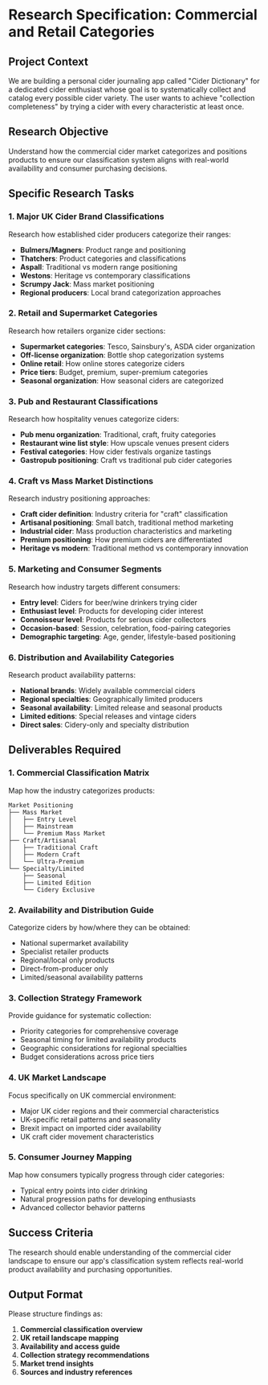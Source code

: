 # Research Specification: Commercial and Retail Categories

## Project Context
We are building a personal cider journaling app called "Cider Dictionary" for a dedicated cider enthusiast whose goal is to systematically collect and catalog every possible cider variety. The user wants to achieve "collection completeness" by trying a cider with every characteristic at least once.

## Research Objective
Understand how the commercial cider market categorizes and positions products to ensure our classification system aligns with real-world availability and consumer purchasing decisions.

## Specific Research Tasks

### 1. Major UK Cider Brand Classifications
Research how established cider producers categorize their ranges:
- **Bulmers/Magners**: Product range and positioning
- **Thatchers**: Product categories and classifications
- **Aspall**: Traditional vs modern range positioning
- **Westons**: Heritage vs contemporary classifications
- **Scrumpy Jack**: Mass market positioning
- **Regional producers**: Local brand categorization approaches

### 2. Retail and Supermarket Categories
Research how retailers organize cider sections:
- **Supermarket categories**: Tesco, Sainsbury's, ASDA cider organization
- **Off-license organization**: Bottle shop categorization systems
- **Online retail**: How online stores categorize ciders
- **Price tiers**: Budget, premium, super-premium categories
- **Seasonal organization**: How seasonal ciders are categorized

### 3. Pub and Restaurant Classifications
Research how hospitality venues categorize ciders:
- **Pub menu organization**: Traditional, craft, fruity categories
- **Restaurant wine list style**: How upscale venues present ciders
- **Festival categories**: How cider festivals organize tastings
- **Gastropub positioning**: Craft vs traditional pub cider categories

### 4. Craft vs Mass Market Distinctions
Research industry positioning approaches:
- **Craft cider definition**: Industry criteria for "craft" classification
- **Artisanal positioning**: Small batch, traditional method marketing
- **Industrial cider**: Mass production characteristics and marketing
- **Premium positioning**: How premium ciders are differentiated
- **Heritage vs modern**: Traditional method vs contemporary innovation

### 5. Marketing and Consumer Segments
Research how industry targets different consumers:
- **Entry level**: Ciders for beer/wine drinkers trying cider
- **Enthusiast level**: Products for developing cider interest
- **Connoisseur level**: Products for serious cider collectors
- **Occasion-based**: Session, celebration, food-pairing categories
- **Demographic targeting**: Age, gender, lifestyle-based positioning

### 6. Distribution and Availability Categories
Research product availability patterns:
- **National brands**: Widely available commercial ciders
- **Regional specialties**: Geographically limited producers
- **Seasonal availability**: Limited release and seasonal products
- **Limited editions**: Special releases and vintage ciders
- **Direct sales**: Cidery-only and specialty distribution

## Deliverables Required

### 1. Commercial Classification Matrix
Map how the industry categorizes products:
```
Market Positioning
├── Mass Market
│   ├── Entry Level
│   ├── Mainstream
│   └── Premium Mass Market
├── Craft/Artisanal
│   ├── Traditional Craft
│   ├── Modern Craft
│   └── Ultra-Premium
└── Specialty/Limited
    ├── Seasonal
    ├── Limited Edition
    └── Cidery Exclusive
```

### 2. Availability and Distribution Guide
Categorize ciders by how/where they can be obtained:
- National supermarket availability
- Specialist retailer products
- Regional/local only products
- Direct-from-producer only
- Limited/seasonal availability patterns

### 3. Collection Strategy Framework
Provide guidance for systematic collection:
- Priority categories for comprehensive coverage
- Seasonal timing for limited availability products
- Geographic considerations for regional specialties
- Budget considerations across price tiers

### 4. UK Market Landscape
Focus specifically on UK commercial environment:
- Major UK cider regions and their commercial characteristics
- UK-specific retail patterns and seasonality
- Brexit impact on imported cider availability
- UK craft cider movement characteristics

### 5. Consumer Journey Mapping
Map how consumers typically progress through cider categories:
- Typical entry points into cider drinking
- Natural progression paths for developing enthusiasts
- Advanced collector behavior patterns

## Success Criteria
The research should enable understanding of the commercial cider landscape to ensure our app's classification system reflects real-world product availability and purchasing opportunities.

## Output Format
Please structure findings as:
1. **Commercial classification overview**
2. **UK retail landscape mapping**
3. **Availability and access guide**
4. **Collection strategy recommendations**
5. **Market trend insights**
6. **Sources and industry references**